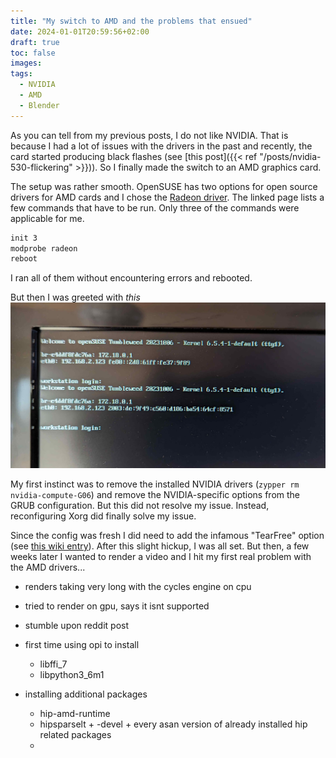 ```yaml
---
title: "My switch to AMD and the problems that ensued"
date: 2024-01-01T20:59:56+02:00
draft: true
toc: false
images:
tags:
  - NVIDIA
  - AMD
  - Blender
---
```



As you can tell from my previous posts, I do not like NVIDIA.
That is because I had a lot of issues with the drivers in the past and recently, the card started producing black flashes (see [this post]({{< ref "/posts/nvidia-530-flickering" >}})).
So I finally made the switch to an AMD graphics card.

The setup was rather smooth.
OpenSUSE has two options for open source drivers for AMD cards and I chose the [Radeon driver](https://en.opensuse.org/SDB:Radeon).
The linked page lists a few commands that have to be run.
Only three of the commands were applicable for me.
```bash
init 3
modprobe radeon
reboot
```
I ran all of them without encountering errors and rebooted.

But then I was greeted with *this*
![tty screen](tty_screen.jpg)

My first instinct was to remove the installed NVIDIA drivers (`zypper rm nvidia-compute-G06`) and remove the NVIDIA-specific options from the GRUB configuration.
But this did not resolve my issue.
Instead, reconfiguring Xorg did finally solve my issue.

Since the config was fresh I did need to add the infamous "TearFree" option (see [this wiki entry](https://linuxreviews.org/HOWTO_fix_screen_tearing)).
After this slight hickup, I was all set.
But then, a few weeks later I wanted to render a video and I hit my first real problem with the AMD drivers...

- renders taking very long with the cycles engine on cpu
- tried to render on gpu, says it isnt supported
- stumble upon reddit post
- first time using opi to install
    - libffi_7
    - libpython3_6m1

- installing additional packages
    - hip-amd-runtime
    - hipsparselt + -devel + every asan version of already installed hip related packages
    - 

